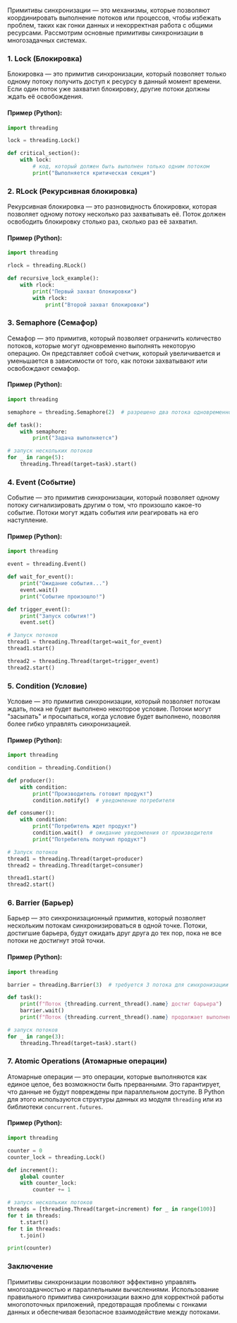 Примитивы синхронизации — это механизмы, которые позволяют координировать выполнение потоков или процессов, чтобы избежать проблем, таких как гонки данных и некорректная работа с общими ресурсами. Рассмотрим основные примитивы синхронизации в многозадачных системах.

### 1. **Lock (Блокировка)**

Блокировка — это примитив синхронизации, который позволяет только одному потоку получить доступ к ресурсу в данный момент времени. Если один поток уже захватил блокировку, другие потоки должны ждать её освобождения.

#### Пример (Python):
```python
import threading

lock = threading.Lock()

def critical_section():
    with lock:
        # код, который должен быть выполнен только одним потоком
        print("Выполняется критическая секция")
````

### 2. **RLock (Рекурсивная блокировка)**

Рекурсивная блокировка — это разновидность блокировки, которая позволяет одному потоку несколько раз захватывать её. Поток должен освободить блокировку столько раз, сколько раз её захватил.

#### Пример (Python):

```python
import threading

rlock = threading.RLock()

def recursive_lock_example():
    with rlock:
        print("Первый захват блокировки")
        with rlock:
            print("Второй захват блокировки")
```

### 3. **Semaphore (Семафор)**

Семафор — это примитив, который позволяет ограничить количество потоков, которые могут одновременно выполнять некоторую операцию. Он представляет собой счетчик, который увеличивается и уменьшается в зависимости от того, как потоки захватывают или освобождают семафор.

#### Пример (Python):

```python
import threading

semaphore = threading.Semaphore(2)  # разрешено два потока одновременно

def task():
    with semaphore:
        print("Задача выполняется")

# запуск нескольких потоков
for _ in range(5):
    threading.Thread(target=task).start()
```

### 4. **Event (Событие)**

Событие — это примитив синхронизации, который позволяет одному потоку сигнализировать другим о том, что произошло какое-то событие. Потоки могут ждать события или реагировать на его наступление.

#### Пример (Python):

```python
import threading

event = threading.Event()

def wait_for_event():
    print("Ожидание события...")
    event.wait()
    print("Событие произошло!")

def trigger_event():
    print("Запуск события!")
    event.set()

# Запуск потоков
thread1 = threading.Thread(target=wait_for_event)
thread1.start()

thread2 = threading.Thread(target=trigger_event)
thread2.start()
```

### 5. **Condition (Условие)**

Условие — это примитив синхронизации, который позволяет потокам ждать, пока не будет выполнено некоторое условие. Потоки могут "засыпать" и просыпаться, когда условие будет выполнено, позволяя более гибко управлять синхронизацией.

#### Пример (Python):

```python
import threading

condition = threading.Condition()

def producer():
    with condition:
        print("Производитель готовит продукт")
        condition.notify()  # уведомление потребителя

def consumer():
    with condition:
        print("Потребитель ждет продукт")
        condition.wait()  # ожидание уведомления от производителя
        print("Потребитель получил продукт")

# Запуск потоков
thread1 = threading.Thread(target=producer)
thread2 = threading.Thread(target=consumer)

thread1.start()
thread2.start()
```

### 6. **Barrier (Барьер)**

Барьер — это синхронизационный примитив, который позволяет нескольким потокам синхронизироваться в одной точке. Потоки, достигшие барьера, будут ожидать друг друга до тех пор, пока не все потоки не достигнут этой точки.

#### Пример (Python):

```python
import threading

barrier = threading.Barrier(3)  # требуется 3 потока для синхронизации

def task():
    print(f"Поток {threading.current_thread().name} достиг барьера")
    barrier.wait()
    print(f"Поток {threading.current_thread().name} продолжает выполнение")

# запуск потоков
for _ in range(3):
    threading.Thread(target=task).start()
```

### 7. **Atomic Operations (Атомарные операции)**

Атомарные операции — это операции, которые выполняются как единое целое, без возможности быть прерванными. Это гарантирует, что данные не будут повреждены при параллельном доступе. В Python для этого используются структуры данных из модуля `threading` или из библиотеки `concurrent.futures`.

#### Пример (Python):

```python
import threading

counter = 0
counter_lock = threading.Lock()

def increment():
    global counter
    with counter_lock:
        counter += 1

# запуск нескольких потоков
threads = [threading.Thread(target=increment) for _ in range(100)]
for t in threads:
    t.start()
for t in threads:
    t.join()

print(counter)
```

### Заключение

Примитивы синхронизации позволяют эффективно управлять многозадачностью и параллельными вычислениями. Использование правильного примитива синхронизации важно для корректной работы многопоточных приложений, предотвращая проблемы с гонками данных и обеспечивая безопасное взаимодействие между потоками.